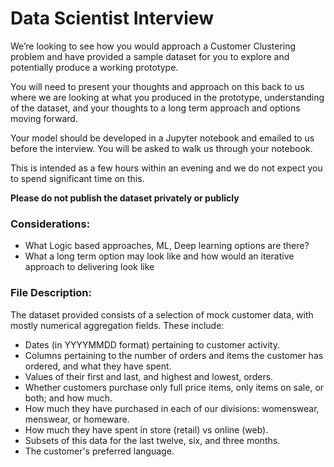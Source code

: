 # Data Scientist Interview

We’re looking to see how you would approach a Customer Clustering problem and have provided a sample dataset for you to
explore and potentially produce a working prototype.

You will need to present your thoughts and approach on this back to us where we are looking at what you produced in the
prototype, understanding of the dataset, and your thoughts to a long term approach and options moving forward.

Your model should be developed in a Jupyter notebook and emailed to us before the interview. You will be asked to walk us through your notebook.

This is intended as a few hours within an evening and we do not expect you to spend significant time on this.

**Please do not publish the dataset privately or publicly**

### Considerations:
- What Logic based approaches, ML, Deep learning options are there?
- What a long term option may look like and how would an iterative approach to delivering look like

### File Description:
The dataset provided consists of a selection of mock customer data, with mostly numerical aggregation fields. These
include:
- Dates (in YYYYMMDD format) pertaining to customer activity.
- Columns pertaining to the number of orders and items the customer has ordered, and what they have spent.
- Values of their first and last, and highest and lowest, orders.
- Whether customers purchase only full price items, only items on sale, or both; and how much.
- How much they have purchased in each of our divisions: womenswear, menswear, or homeware.
- How much they have spent in store (retail) vs online (web).
- Subsets of this data for the last twelve, six, and three months.
- The customer's preferred language.
